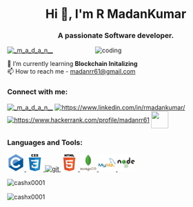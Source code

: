 
   <h1 align="center">Hi 👋, I'm R MadanKumar</h1>
<h3 align="center">A passionate Software developer.</h3>
<img  align="right" src="https://media3.giphy.com/media/v1.Y2lkPTc5MGI3NjExdGY3c3V1cDhicmpyNHU0dGlsNXQ4ZnUxd3k0czIya21ucW40MTdnbCZlcD12MV9pbnRlcm5hbF9naWZfYnlfaWQmY3Q9Zw/zyFcsWHX2fdpyb5SBi/giphy.webp" alt="coding" width="300" />  </p>


<p align="left"> <a href="https://twitter.com/_m_a_d_a_n__" target="blank"><img src="https://img.shields.io/twitter/follow/_m_a_d_a_n__?logo=twitter&style=for-the-badge" alt="_m_a_d_a_n__" /></a> </p>


 🌱 I’m currently learning **Blockchain Initalizing**
<br>
 📫 How to reach me - madanrr61@gmail.com

<h3 align="left">Connect with me:</h3>

<p align="left">

<a href="https://twitter.com/_m_a_d_a_n__" target="_blank"><img align="center" src="https://raw.githubusercontent.com/rahuldkjain/github-profile-readme-generator/master/src/images/icons/Social/twitter.svg" alt="_m_a_d_a_n__" height="30" width="40" /></a>
<a href="https://linkedin.com/in/https://www.linkedin.com/in/rmadankumar/" target="_main"><img align="center" src="https://raw.githubusercontent.com/rahuldkjain/github-profile-readme-generator/master/src/images/icons/Social/linked-in-alt.svg" alt="https://www.linkedin.com/in/rmadankumar/" height="30" width="40" /></a>
<a href="https://www.hackerrank.com/https://www.hackerrank.com/profile/madanrr61" target="blank"><img align="center" src="https://raw.githubusercontent.com/rahuldkjain/github-profile-readme-generator/master/src/images/icons/Social/hackerrank.svg" alt="https://www.hackerrank.com/profile/madanrr61" height="30" width="40" /></a>
<a href="https://t.me/DEADFITS" target="blank" rel="noreferrer"> <img align="center" src= "https://upload.wikimedia.org/wikipedia/commons/thumb/8/83/Telegram_2019_Logo.svg/768px-Telegram_2019_Logo.svg.png?20231105064641" alt="" width="40" height="40"/> </a> 

</center>

<h3 align="left">Languages and Tools:</h3>
<p align="left"> <a href="https://www.cprogramming.com/" target="_blank" rel="noreferrer"> <img src="https://raw.githubusercontent.com/devicons/devicon/master/icons/c/c-original.svg" alt="c" width="40" height="40"/>  </a> 
<a href="https://www.w3schools.com/css/" target="_blank" rel="noreferrer"> <img src="https://raw.githubusercontent.com/devicons/devicon/master/icons/css3/css3-original-wordmark.svg" alt="css3" width="40" height="40"/> </a>
<a href="https://git-scm.com/" target="_blank" rel="noreferrer"> <img src="https://www.vectorlogo.zone/logos/git-scm/git-scm-icon.svg" alt="git" width="40" height="40"/> </a>   
<a href="https://www.w3.org/html/" target="_blank" rel="noreferrer"> <img src="https://raw.githubusercontent.com/devicons/devicon/master/icons/html5/html5-original-wordmark.svg" alt="html5" width="40" height="40"/> </a> 
<a href="https://www.mongodb.com/" target="_blank" rel="noreferrer"> <img src="https://raw.githubusercontent.com/devicons/devicon/master/icons/mongodb/mongodb-original-wordmark.svg" alt="mongodb" width="40" height="40"/> </a> 
<a href="https://www.mysql.com/" target="_blank" rel="noreferrer"> <img src="https://raw.githubusercontent.com/devicons/devicon/master/icons/mysql/mysql-original-wordmark.svg" alt="mysql" width="40" height="40"/> </a>
<a href="https://nodejs.org" target="_blank" rel="noreferrer"> <img src="https://raw.githubusercontent.com/devicons/devicon/master/icons/nodejs/nodejs-original-wordmark.svg" alt="nodejs" width="40" height="40"/> </a> 



   

<p><img align="center" src="https://github-readme-stats.vercel.app/api/top-langs?username=cashx0001&show_icons=true&locale=en&layout=compact" alt="cashx0001" /></p>

<p><img align="center" src="https://github-readme-streak-stats.herokuapp.com/?user=cashx0001&" alt="cashx0001" /></p>

</body>
</html>  
